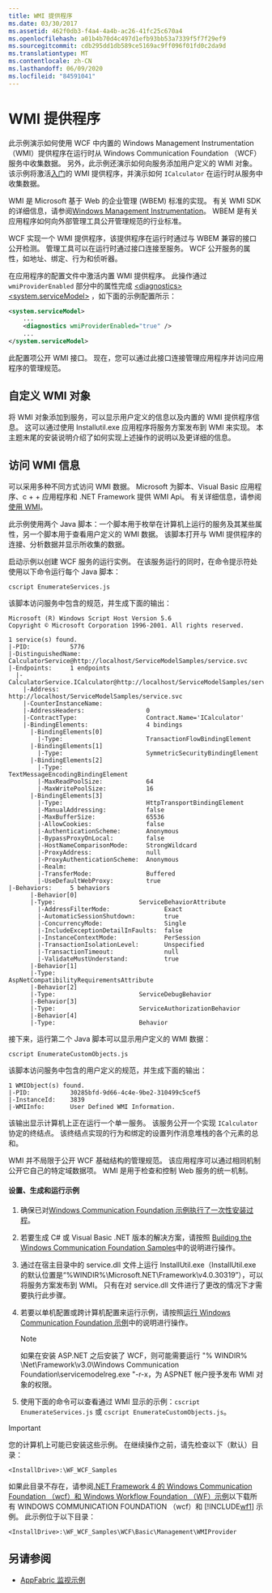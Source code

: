 ```yaml
---
title: WMI 提供程序
ms.date: 03/30/2017
ms.assetid: 462f0db3-f4a4-4a4b-ac26-41fc25c670a4
ms.openlocfilehash: a01b4b70d4c497d1efb93bb53a7339f5f7f29ef9
ms.sourcegitcommit: cdb295dd1db589ce5169ac9ff096f01fd0c2da9d
ms.translationtype: MT
ms.contentlocale: zh-CN
ms.lasthandoff: 06/09/2020
ms.locfileid: "84591041"
---
```

# <a name="wmi-provider"></a>WMI 提供程序
此示例演示如何使用 WCF 中内置的 Windows Management Instrumentation （WMI）提供程序在运行时从 Windows Communication Foundation （WCF）服务中收集数据。 另外，此示例还演示如何向服务添加用户定义的 WMI 对象。 该示例将激活[入门](getting-started-sample.md)的 WMI 提供程序，并演示如何 `ICalculator` 在运行时从服务中收集数据。  
  
 WMI 是 Microsoft 基于 Web 的企业管理 (WBEM) 标准的实现。 有关 WMI SDK 的详细信息，请参阅[Windows Management Instrumentation](/windows/desktop/WmiSdk/wmi-start-page)。 WBEM 是有关应用程序如何向外部管理工具公开管理规范的行业标准。  
  
 WCF 实现一个 WMI 提供程序，该提供程序在运行时通过与 WBEM 兼容的接口公开检测。 管理工具可以在运行时通过接口连接至服务。 WCF 公开服务的属性，如地址、绑定、行为和侦听器。  
  
 在应用程序的配置文件中激活内置 WMI 提供程序。 此操作通过 `wmiProviderEnabled` 部分中的属性完成 [\<diagnostics>](../../configure-apps/file-schema/wcf/diagnostics.md) [\<system.serviceModel>](../../configure-apps/file-schema/wcf/system-servicemodel.md) ，如下面的示例配置所示：  
  
```xml  
<system.serviceModel>  
    ...  
    <diagnostics wmiProviderEnabled="true" />  
    ...  
</system.serviceModel>  
```  
  
 此配置项公开 WMI 接口。 现在，您可以通过此接口连接管理应用程序并访问应用程序的管理规范。  
  
## <a name="custom-wmi-object"></a>自定义 WMI 对象  
 将 WMI 对象添加到服务，可以显示用户定义的信息以及内置的 WMI 提供程序信息。 这可以通过使用 Installutil.exe 应用程序将服务方案发布到 WMI 来实现。 本主题末尾的安装说明介绍了如何实现上述操作的说明以及更详细的信息。  
  
## <a name="accessing-wmi-information"></a>访问 WMI 信息  

可以采用多种不同方式访问 WMI 数据。 Microsoft 为脚本、Visual Basic 应用程序、c + + 应用程序和 .NET Framework 提供 WMI Api。 有关详细信息，请参阅[使用 WMI](/windows/desktop/wmisdk/using-wmi)。
  
 此示例使用两个 Java 脚本：一个脚本用于枚举在计算机上运行的服务及其某些属性，另一个脚本用于查看用户定义的 WMI 数据。 该脚本打开与 WMI 提供程序的连接、分析数据并显示所收集的数据。  
  
 启动示例以创建 WCF 服务的运行实例。 在该服务运行的同时，在命令提示符处使用以下命令运行每个 Java 脚本：  
  
```console  
cscript EnumerateServices.js  
```  
  
 该脚本访问服务中包含的规范，并生成下面的输出：  
  
```console  
Microsoft (R) Windows Script Host Version 5.6  
Copyright © Microsoft Corporation 1996-2001. All rights reserved.  
  
1 service(s) found.  
|-PID:           5776  
|-DistinguishedName:  CalculatorService@http://localhost/ServiceModelSamples/service.svc  
|-Endpoints:     1 endpoints  
  |-CalculatorService.ICalculator@http://localhost/ServiceModelSamples/service.svc  
    |-Address:                        http://localhost/ServiceModelSamples/service.svc  
    |-CounterInstanceName:  
    |-AddressHeaders:                 0  
    |-ContractType:                   Contract.Name='ICalculator'  
    |-BindingElements:                4 bindings  
      |-BindingElements[0]  
        |-Type:                       TransactionFlowBindingElement  
      |-BindingElements[1]  
        |-Type:                       SymmetricSecurityBindingElement  
      |-BindingElements[2]  
        |-Type:                       TextMessageEncodingBindingElement  
        |-MaxReadPoolSize:            64  
        |-MaxWritePoolSize:           16  
      |-BindingElements[3]  
        |-Type:                       HttpTransportBindingElement  
        |-ManualAddressing:           false  
        |-MaxBufferSize:              65536  
        |-AllowCookies:               false  
        |-AuthenticationScheme:       Anonymous  
        |-BypassProxyOnLocal:         false  
        |-HostNameComparisonMode:     StrongWildcard  
        |-ProxyAddress:               null  
        |-ProxyAuthenticationScheme:  Anonymous  
        |-Realm:  
        |-TransferMode:               Buffered  
        |-UseDefaultWebProxy:         true  
|-Behaviors:     5 behaviors  
      |-Behavior[0]  
      |-Type:                       ServiceBehaviorAttribute  
        |-AddressFilterMode:               Exact  
        |-AutomaticSessionShutdown:        true  
        |-ConcurrencyMode:                 Single  
        |-IncludeExceptionDetailInFaults:  false  
        |-InstanceContextMode:             PerSession  
        |-TransactionIsolationLevel:       Unspecified  
        |-TransactionTimeout:              null  
        |-ValidateMustUnderstand:          true  
      |-Behavior[1]  
      |-Type:                       AspNetCompatibilityRequirementsAttribute  
      |-Behavior[2]  
      |-Type:                       ServiceDebugBehavior  
      |-Behavior[3]  
      |-Type:                       ServiceAuthorizationBehavior  
      |-Behavior[4]  
      |-Type:                       Behavior  
```  
  
 接下来，运行第二个 Java 脚本可以显示用户定义的 WMI 数据：  
  
```console  
cscript EnumerateCustomObjects.js  
```  
  
 该脚本访问服务中包含的用户定义的规范，并生成下面的输出：  
  
```console
1 WMIObject(s) found.  
|-PID:           30285bfd-9d66-4c4e-9be2-310499c5cef5  
|-InstanceId:    3839  
|-WMIInfo:       User Defined WMI Information.  
```  
  
 该输出显示计算机上正在运行一个单一服务。 该服务公开一个实现 `ICalculator` 协定的终结点。 该终结点实现的行为和绑定的设置列作消息堆栈的各个元素的总和。  
  
 WMI 并不局限于公开 WCF 基础结构的管理规范。 该应用程序可以通过相同机制公开它自己的特定域数据项。 WMI 是用于检查和控制 Web 服务的统一机制。  
  
#### <a name="to-set-up-build-and-run-the-sample"></a>设置、生成和运行示例  
  
1. 确保已对[Windows Communication Foundation 示例执行了一次性安装过程](one-time-setup-procedure-for-the-wcf-samples.md)。  
  
2. 若要生成 C# 或 Visual Basic .NET 版本的解决方案，请按照 [Building the Windows Communication Foundation Samples](building-the-samples.md)中的说明进行操作。  
  
3. 通过在宿主目录中的 service.dll 文件上运行 InstallUtil.exe（InstallUtil.exe 的默认位置是“%WINDIR%\Microsoft.NET\Framework\v4.0.30319”），可以将服务方案发布到 WMI。 只有在对 service.dll 文件进行了更改的情况下才需要执行此步骤。
  
4. 若要以单机配置或跨计算机配置来运行示例，请按照[运行 Windows Communication Foundation 示例](running-the-samples.md)中的说明进行操作。  
  
    > [!NOTE]
    > 如果在安装 ASP.NET 之后安装了 WCF，则可能需要运行 "% WINDIR% \Net\Framework\v3.0\Windows Communication Foundation\servicemodelreg.exe "-r-x，为 ASPNET 帐户授予发布 WMI 对象的权限。  
  
5. 使用下面的命令可以查看通过 WMI 显示的示例：`cscript EnumerateServices.js` 或 `cscript EnumerateCustomObjects.js`。  
  
> [!IMPORTANT]
> 您的计算机上可能已安装这些示例。 在继续操作之前，请先检查以下（默认）目录：  
>
> `<InstallDrive>:\WF_WCF_Samples`  
>
> 如果此目录不存在，请参阅[.NET Framework 4 的 Windows Communication Foundation （wcf）和 Windows Workflow Foundation （WF）示例](https://www.microsoft.com/download/details.aspx?id=21459)以下载所有 WINDOWS COMMUNICATION FOUNDATION （wcf）和 [!INCLUDE[wf1](../../../../includes/wf1-md.md)] 示例。 此示例位于以下目录：  
>
> `<InstallDrive>:\WF_WCF_Samples\WCF\Basic\Management\WMIProvider`  
  
## <a name="see-also"></a>另请参阅

- [AppFabric 监视示例](https://docs.microsoft.com/previous-versions/appfabric/ff383407(v=azure.10))
